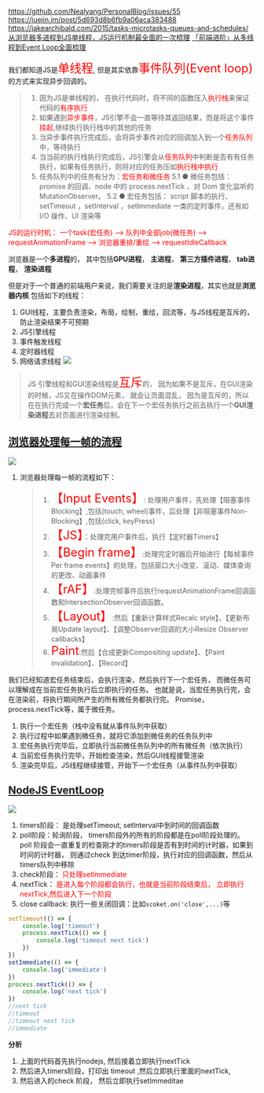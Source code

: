 https://github.com/Nealyang/PersonalBlog/issues/55
https://juejin.im/post/5d693d8b6fb9a06aca383488
https://jakearchibald.com/2015/tasks-microtasks-queues-and-schedules/
[从浏览器多进程到JS单线程，JS运行机制最全面的一次梳理](https://segmentfault.com/a/1190000012925872)
[「前端进阶」从多线程到Event Loop全面梳理](https://juejin.im/post/5d5b4c2df265da03dd3d73e5)

我们都知道JS是<font size=5 color=red>单线程</font>, 但是其实依靠<font size=5 color=red>事件队列(Event loop)</font>的方式来实现异步回调的。
> 1. 因为JS是单线程的， 在执行代码时，将不同的函数压入<font color=red>执行栈</font>来保证代码的<font color=red>有序执行</font>
> 2. 如果遇到<font color=red>异步事件</font>，JS引擎不会一直等待其返回结果，而是将这个事件<font color=red>挂起</font>,继续执行执行栈中的其他的任务
> 3. 当异步事件执行完成后，会将异步事件对应的回调加入到一个<font color=red>任务队列</font>中，等待执行
> 4. 当当前的执行栈执行完成后，JS引擎会从<font color=red>任务队列</font>中判断是否有有任务执行，如果有任务执行，则将对应的任务压如<font color=red>执行栈中执行</font>
> 5. 任务队列中的任务有分为：<font color=red>宏任务和微任务</font>
> 5.1 ● 微任务包括： promise 的回调、node 中的 process.nextTick 、对 Dom 变化监听的 MutationObserver。
> 5.2 ● 宏任务包括： script 脚本的执行、setTimeout ，setInterval ，setImmediate 一类的定时事件，还有如 I/O 操作、UI 渲染等 

<font color=red>JS的运行时机： 一个task(宏任务) --> 队列中全部job(微任务) --> requestAnimationFrame --> 浏览器重排/重绘 --> requestIdleCallback</font>


浏览器是一个**多进程**的， 其中包括**GPU进程**， **主进程**， **第三方插件进程**， **tab进程**， **渲染进程**

但是对于一个普通的前端用户来说，我们需要关注的是**渲染进程**，其实也就是**浏览器内核**
包括如下的线程：
1. GUI线程，主要负责渲染，布局，绘制，重绘，回流等，与JS线程是互斥的，防止渲染结果不可预期
2. JS引擎线程
4. 事件触发线程
5. 定时器线程
6. 网络请求线程
![](https://upload-images.jianshu.io/upload_images/3358344-74350b8bedb7864c?imageMogr2/auto-orient/strip|imageView2/2/format/webp)
> JS 引擎线程和GUI渲染线程是<font size=5 color=red>互斥</font>的， 因为如果不是互斥，在GUI渲染的时候，JS又在操作DOM元素， 就会让页面混乱， 因为是互斥的，所以在在执行完成一个**宏任务**后，会在下一个宏任务执行之前去执行一个**GUI渲染进程**去对页面进行渲染绘制。

## [浏览器处理每一帧的流程](https://mp.weixin.qq.com/s/wJxj5QbOHwH9cKmqU5eSQw)
![](https://mmbiz.qpic.cn/mmbiz_png/EibZvicb0pyanTibQrlYSYsNkgpCuC4nrA7X3LthAQA69Wu5Uq40FwztcHOh2jVPhc6u5n2ZibkuaT8e9Giah2l1LwA/640?wx_fmt=png&wxfrom=5&wx_lazy=1&wx_co=1)
1. 浏览器处理每一帧的流程如下：
   > 1. <font size=5 color=red>【Input Events】</font>: 处理用户事件，先处理【阻塞事件Blocking】,包括(touch, wheel)事件，后处理【非阻塞事件Non-Blocking】,包括(click, keyPress)
   > 2. <font size=5 color=red>【JS】</font>：处理完用户事件后，执行【定时器Timers】
   > 3. <font size=5 color=red>【Begin frame】</font>:处理完定时器后开始进行【每帧事件Per frame events】的处理，包括窗口大小改变、滚动、媒体查询的更改、动画事件
   > 4. <font size=5 color=red>【rAF】</font>:处理完帧事件后执行requestAnimationFrame回调函数和IntersectionObserver回调函数。
   > 5. <font size=5 color=red>【Layout】</font>:然后【重新计算样式Recalc style】、【更新布局Update layout】、【调整Observer回调的大小Resize Observer callbacks】
   > 6.  <font size=5 color=red>Paint</font>:然后【合成更新Compositing update】、【Paint invalidation】、【Record】

我们已经知道宏任务结束后，会执行渲染，然后执行下一个宏任务，
而微任务可以理解成在当前宏任务执行后立即执行的任务。
也就是说，当宏任务执行完，会在渲染前，将执行期间所产生的所有微任务都执行完。
Promise，process.nextTick等，属于微任务。
1. 执行一个宏任务（栈中没有就从事件队列中获取）
2. 执行过程中如果遇到微任务，就将它添加到微任务的任务队列中
3. 宏任务执行完毕后，立即执行当前微任务队列中的所有微任务（依次执行）
4. 当前宏任务执行完毕，开始检查渲染，然后GUI线程接管渲染
5. 渲染完毕后，JS线程继续接管，开始下一个宏任务（从事件队列中获取）

## [NodeJS EventLoop](https://zhuanlan.zhihu.com/p/56151579)

![](https://pic4.zhimg.com/80/v2-97a12551238a057224c93e6ad35ac167_1440w.jpg)

1. timers阶段：  是处理setTimeout, setInterval中到时间的回调函数
2. poll阶段：轮询阶段， timers阶段外的所有的阶段都是在poll阶段处理的。 poll 阶段会一直重复的检查刚才的timers阶段是否有到时间的计时器，如果到时间的计时器， 则通过check 到达timer阶段，执行对应的回调函数，然后从timers队列中移除
3. check阶段： <font color=red>只处理setImmediate</font>
4. nextTick： <font color="red">是进入每个阶段都会执行，也就是当前阶段结束后， 立即执行nextTick,然后进入下一个阶段</font>
5. close callback: 执行一些关闭回调：比如`scoket.on('close',...)`等
```js
setTimeout(() => {
    console.log('timeout')
    process.nextTick(() => {
        console.log('timeout next tick')
    })
})
setImmediate(() => {
    console.log('immediate')
})
process.nextTick(() => {
    console.log('next tick')
})
//next tick
//timeout
//timeout next tick
//immediate
```
**分析**
1. 上面的代码首先执行nodejs, 然后接着立即执行nextTick 
2. 然后进入timers阶段，打印出 timeout ,然后立即执行里面的nextTick,
3. 然后进入的check 阶段， 然后立即执行setImmeditae
